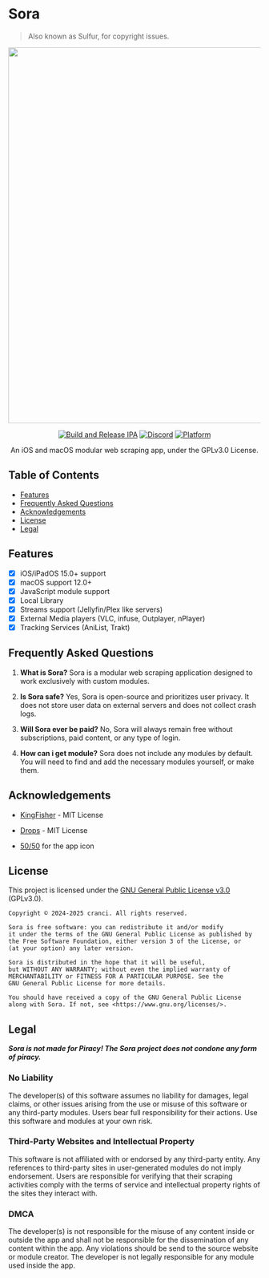 # Sora
> Also known as Sulfur, for copyright issues.
 
<div align="center"> 

<img src="https://raw.githubusercontent.com/cranci1/Sora/refs/heads/main/assets/Sulfur.png" width="750px">

[![Build and Release IPA](https://github.com/cranci1/Sora/actions/workflows/build.yml/badge.svg)](https://github.com/cranci1/Sora/actions/workflows/build.yml) [![Discord](https://img.shields.io/discord/1293430817841741899.svg?logo=discord&color=blue)](https://discord.gg/XR3SrmUbpd) [![Platform](https://img.shields.io/badge/Platform-iOS%20%7C%20iPadOS%2015.0%2B%20%26%20macOS%2012.0%2B-red?logo=apple&logoColor=white)](https://img.shields.io/badge/Platform-iOS%20%7C%20iPadOS%2015.0%2B%20%26%20macOS%2012.0%2B-red?logo=apple&logoColor=white)

An iOS and macOS modular web scraping app, under the GPLv3.0 License.

</div>

## Table of Contents

- [Features](#features)
- [Frequently Asked Questions](#frequently-asked-questions)
- [Acknowledgements](#acknowledgements)
- [License](#license)
- [Legal](#legal)

## Features

- [x] iOS/iPadOS 15.0+ support
- [x] macOS support 12.0+
- [x] JavaScript module support
- [x] Local Library
- [x] Streams support (Jellyfin/Plex like servers)
- [x] External Media players (VLC, infuse, Outplayer, nPlayer)
- [x] Tracking Services (AniList, Trakt)

## Frequently Asked Questions

1. **What is Sora?**
Sora is a modular web scraping application designed to work exclusively with custom modules.

2. **Is Sora safe?**
Yes, Sora is open-source and prioritizes user privacy. It does not store user data on external servers and does not collect crash logs.

3. **Will Sora ever be paid?**
No, Sora will always remain free without subscriptions, paid content, or any type of login.

4. **How can i get module?**
Sora does not include any modules by default. You will need to find and add the necessary modules yourself, or make them.

## Acknowledgements

- [KingFisher](https://github.com/onevcat/Kingfisher) - MIT License
- [Drops](https://github.com/omaralbeik/Drops) - MIT License

- [50/50](https://github.com/50n50) for the app icon

## License

This project is licensed under the [GNU General Public License v3.0](LICENSE) (GPLv3.0).

```
Copyright © 2024-2025 cranci. All rights reserved.

Sora is free software: you can redistribute it and/or modify
it under the terms of the GNU General Public License as published by
the Free Software Foundation, either version 3 of the License, or
(at your option) any later version.

Sora is distributed in the hope that it will be useful,
but WITHOUT ANY WARRANTY; without even the implied warranty of
MERCHANTABILITY or FITNESS FOR A PARTICULAR PURPOSE. See the
GNU General Public License for more details.

You should have received a copy of the GNU General Public License
along with Sora. If not, see <https://www.gnu.org/licenses/>.
```

## Legal

**_Sora is not made for Piracy! The Sora project does not condone any form of piracy._**

### No Liability

The developer(s) of this software assumes no liability for damages, legal claims, or other issues arising from the use or misuse of this software or any third-party modules. Users bear full responsibility for their actions. Use this software and modules at your own risk.

### Third-Party Websites and Intellectual Property

This software is not affiliated with or endorsed by any third-party entity. Any references to third-party sites in user-generated modules do not imply endorsement. Users are responsible for verifying that their scraping activities comply with the terms of service and intellectual property rights of the sites they interact with.

### DMCA

The developer(s) is not responsible for the misuse of any content inside or outside the app and shall not be responsible for the dissemination of any content within the app. Any violations should be send to the source website or module creator. The developer is not legally responsible for any module used inside the app.
